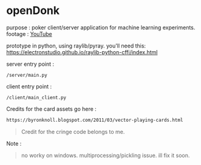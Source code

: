# openDonk

purpose : poker client/server application for machine learning experiments.
footage : [YouTube](https://www.youtube.com/watch?v=osxyx6oaBag)

prototype in python, using raylib/pyray. you'll need this: 
https://electronstudio.github.io/raylib-python-cffi/index.html


server entry point :
```
/server/main.py
```

client entry point :
```
/client/main_client.py
```

Credits for the card assets go here :
```md
https://byronknoll.blogspot.com/2011/03/vector-playing-cards.html
```

>Credit for the cringe code belongs to me.

Note :
>no worky on windows. multiprocessing/pickling issue. ill fix it soon.
